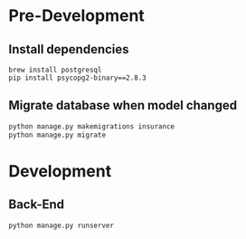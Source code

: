 
# Pre-Development

## Install dependencies
```shell
brew install postgresql
pip install psycopg2-binary==2.8.3
```

## Migrate database when model changed
```sh
python manage.py makemigrations insurance
python manage.py migrate
```

# Development

## Back-End
```shell
python manage.py runserver
```


